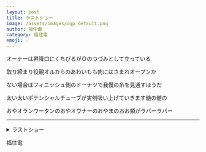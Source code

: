 ```yaml
---
layout: post
title: ラストショー
image: /assets/images/ogp_default.png
author: 福住電
category: 福住電
emoji: 💡
---
```


<div class="tanka-area"><div class="tanka">
<p>オーナーは昇降口にくちびるがＯのつづみとして立っている</p>
<p>取り締まり役親オルカらのあわいもも肉にはさまれオープンか</p>
<p>ない場合はフィニッシュ側のドーナツで我慢の糸を見通すほうだ</p>
<p>太い太いポテンシャルチューブが実刳吸い上げていきます髄の髄の</p>
<p>おやオランウータンのおやオウナーのおやまのおお頬がラバーラバー</p></div></div>

---

<details><summary>ラストショー</summary>
オーナーは昇降口にくちびるがＯのつづみとして立っている<br />
取り締まり役親オルカらのあわいもも肉にはさまれオープンか<br />
ない場合はフィニッシュ側のドーナツで我慢の糸を見通すほうだ<br />
太い太いポテンシャルチューブが実刳吸い上げていきます髄の髄の<br />
おやオランウータンのおやオウナーのおやまのおお頬がラバーラバー<br />
<br />
</details>

福住電
